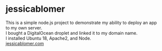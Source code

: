 # jessicablomer

This is a simple node.js project to demonstrate my ability to deploy an app to my own server.<br>
I bought a DigitalOcean droplet and linked it to my domain name.<br>I installed Ubuntu 18, Apache2, and Node.<br>
[jessicablomer.com](https://www.jessicablomer.com)

